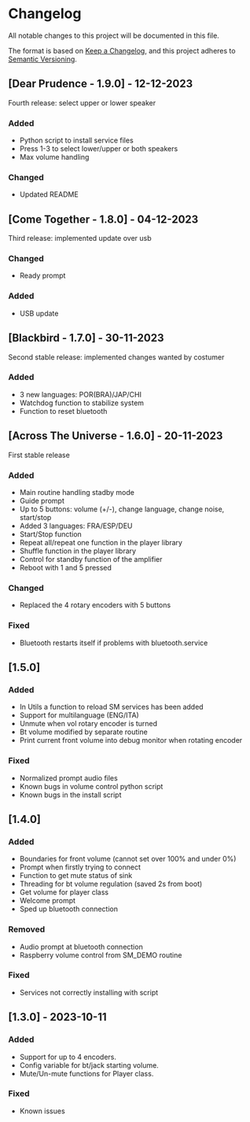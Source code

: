 # Changelog

All notable changes to this project will be documented in this file.

The format is based on [Keep a Changelog](https://keepachangelog.com/en/1.0.0/),
and this project adheres to [Semantic Versioning](https://semver.org/spec/v2.0.0.html).

## [Dear Prudence - 1.9.0] - 12-12-2023

Fourth release: select upper or lower speaker

### Added
- Python script to install service files
- Press 1-3 to select lower/upper or both speakers
- Max volume handling

### Changed
- Updated README

## [Come Together - 1.8.0] - 04-12-2023

Third release: implemented update over usb

### Changed
- Ready prompt

### Added
- USB update

## [Blackbird - 1.7.0] - 30-11-2023

Second stable release: implemented changes wanted by costumer

### Added
- 3 new languages: POR(BRA)/JAP/CHI
- Watchdog function to stabilize system
- Function to reset bluetooth

## [Across The Universe - 1.6.0] - 20-11-2023

First stable release

### Added
- Main routine handling stadby mode
- Guide prompt
- Up to 5 buttons: volume (+/-), change language, change noise, start/stop
- Added 3 languages: FRA/ESP/DEU
- Start/Stop function
- Repeat all/repeat one function in the player library
- Shuffle function in the player library
- Control for standby function of the amplifier
- Reboot with 1 and 5 pressed

### Changed
- Replaced the 4 rotary encoders with 5 buttons

### Fixed 
- Bluetooth restarts itself if problems with bluetooth.service

## [1.5.0]

### Added

- In Utils a function to reload SM services has been added
- Support for multilanguage (ENG/ITA)
- Unmute when vol rotary encoder is turned
- Bt volume modified by separate routine
- Print current front volume into debug monitor when rotating encoder

### Fixed

- Normalized prompt audio files
- Known bugs in volume control python script
- Known bugs in the install script

## [1.4.0] 

### Added

- Boundaries for front volume (cannot set over 100% and under 0%)
- Prompt when firstly trying to connect
- Function to get mute status of sink
- Threading for bt volume regulation (saved 2s from boot)
- Get volume for player class 
- Welcome prompt
- Sped up bluetooth connection

### Removed

- Audio prompt at bluetooth connection
- Raspberry volume control from SM_DEMO routine

### Fixed

- Services not correctly installing with script

## [1.3.0] - 2023-10-11

### Added

- Support for up to 4 encoders.
- Config variable for bt/jack starting volume.
- Mute/Un-mute functions for Player class.

### Fixed

- Known issues

